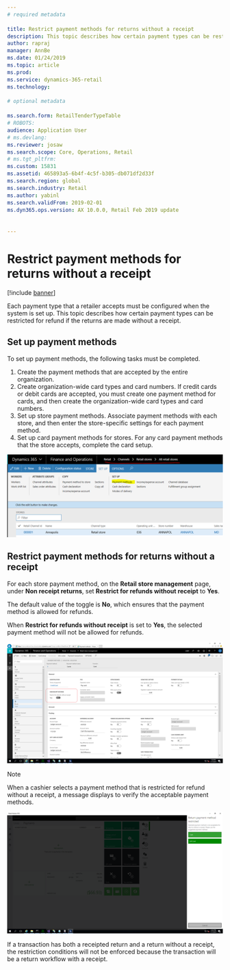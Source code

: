 ```yaml
---
# required metadata

title: Restrict payment methods for returns without a receipt
description: This topic describes how certain payment types can be restricted for refund if the returns are made without a receipt.
author: rapraj
manager: AnnBe
ms.date: 01/24/2019
ms.topic: article
ms.prod: 
ms.service: dynamics-365-retail
ms.technology: 

# optional metadata

ms.search.form: RetailTenderTypeTable
# ROBOTS: 
audience: Application User
# ms.devlang: 
ms.reviewer: josaw
ms.search.scope: Core, Operations, Retail
# ms.tgt_pltfrm: 
ms.custom: 15831
ms.assetid: 465893a5-6b4f-4c5f-b305-db071df2d33f
ms.search.region: global
ms.search.industry: Retail
ms.author: yabinl
ms.search.validFrom: 2019-02-01
ms.dyn365.ops.version: AX 10.0.0, Retail Feb 2019 update


---
```


# Restrict payment methods for returns without a receipt

[!include [banner](includes/banner.md)]

Each payment type that a retailer accepts must be configured when the system is set up. This topic describes how certain payment types can be restricted for refund if the returns are made without a receipt.

## Set up payment methods

To set up payment methods, the following tasks must be completed.
1. Create the payment methods that are accepted by the entire organization.
2. Create organization-wide card types and card numbers. If credit cards or debit cards are accepted, you must create one payment method for cards, and then create the organization-wide card types and card numbers.
3. Set up store payment methods. Associate payment methods with each store, and then enter the store-specific settings for each payment method.
4. Set up card payment methods for stores. For any card payment methods that the store accepts, complete the card setup.

![Retail Store Setup](media/NoReceiptReturns1.png "Retail Store Setup") 


## Restrict payment methods for returns without a receipt

For each store payment method, on the **Retail store management** page, under **Non receipt returns**, set **Restrict for refunds without receipt** to **Yes**. 

The default value of the toggle is **No**, which ensures that the payment method is allowed for refunds. 

When **Restrict for refunds without receipt** is set to **Yes**, the selected payment method will not be allowed for refunds. 

![Retail Store payment method](media/NoReceiptReturns3.png "Retail Store Payment Method") 

> [!NOTE]
> When a cashier selects a payment method that is restricted for refund without a receipt, a message displays to verify the acceptable payment methods.

![Acceptable payment methods](media/NoReceiptReturns4.png "Acceptable payment methods") 

If a transaction has both a receipted return and a return without a receipt, the restriction conditions will not be enforced because the transaction will be a return workflow with a receipt. 

